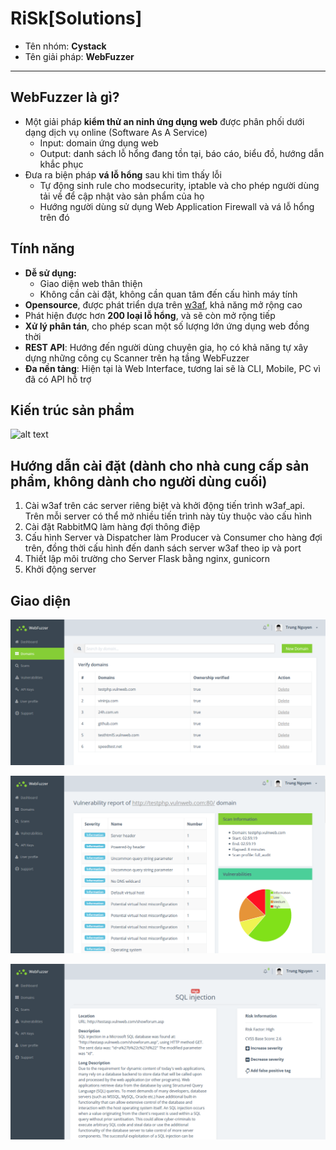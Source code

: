 # RiSk[Solutions]

- Tên nhóm: **Cystack**
- Tên giải pháp: **WebFuzzer**

--------------------

## WebFuzzer là gì?
- Một giải pháp **kiểm thử an ninh ứng dụng web** được phân phối dưới dạng dịch vụ online (Software As A Service)
	- Input: domain ứng dụng web
	- Output: danh sách lỗ hổng đang tồn tại, báo cáo, biểu đồ, hướng dẫn khắc phục
- Đưa ra biện pháp **vá lỗ hổng** sau khi tìm thấy lỗi
	- Tự động sinh rule cho modsecurity, iptable và cho phép người dùng tải về để cập nhật vào sản phẩm của họ
	- Hướng người dùng sử dụng Web Application Firewall và vá lỗ hổng trên đó

## Tính năng
- **Dễ sử dụng:**
	- Giao diện web thân thiện
	- Không cần cài đặt, không cần quan tâm đến cấu hình máy tính
- **Opensource**, được phát triển dựa trên [w3af](https://github.com/andresriancho/w3af), khả năng mở rộng cao
- Phát hiện được hơn **200 loại lỗ hổng**, và sẽ còn mở rộng tiếp
- **Xử lý phân tán**, cho phép scan một số lượng lớn ứng dụng web đồng thời
- **REST API**: Hướng đến người dùng chuyên gia, họ có khả năng tự xây dựng những công cụ Scanner trên hạ tầng WebFuzzer
- **Đa nền tảng**: Hiện tại là Web Interface, tương lai sẽ là CLI, Mobile, PC vì đã có API hỗ trợ

## Kiến trúc sản phẩm
![alt text](assets/architecture.png)

## Hướng dẫn cài đặt (dành cho nhà cung cấp sản phẩm, không dành cho người dùng cuối)
1. Cài w3af trên các server riêng biệt và khởi động tiến trình w3af_api. Trên mỗi server có thể mở nhiều tiến trình này tùy thuộc vào cấu hình
2. Cài đặt RabbitMQ làm hàng đợi thông điệp
3. Cấu hình Server và Dispatcher làm Producer và Consumer cho hàng đợi trên, đồng thời cấu hình đến danh sách server w3af theo ip và port
4. Thiết lập môi trường cho Server Flask bằng nginx, gunicorn
5. Khởi động server

## Giao diện
![alt text](assets/wf_domain.PNG)

![alt text](assets/wf_vuln.png)

![alt text](assets/wf_vuln_detail.png)

